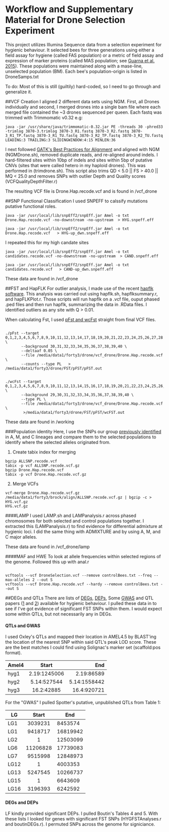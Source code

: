 # Workflow and Supplementary Material for Drone Selection Experiment






This project utilizes Illumina Sequence data from a selection experiment for hygienic behaviour. It selected bees for three generations using either a field assay for hygiene (called FAS population) or a metric of field assay and expression of marker proteins (called MAS population; see [Guarna et al. 2015](http://bmcgenomics.biomedcentral.com/articles/10.1186/s12864-014-1193-6)). These populations were maintained along with a mase-line, unselected population (BM). Each bee's population-origin is listed in DroneSamps.txt


To do:
Most of this is still (guiltily) hard-coded, so I need to go through and generalize it. 



##VCF Creation
I aligned 2 different data sets using NGM. First, all Drones individually and second, I merged drones into a single bam file where each merged file contained the ~3 drones sequenced per queen. Each fastq was trimmed with Trimmomatic v0.32 e.g:
<pre><code>java -jar /usr/share/java/trimmomatic-0.32.jar PE -threads 30 -phred33 -trimlog 3870-3.trimlog 3870-3_R1.fastq 3870-3_R2.fastq 3870-3_R1_TP.fastq 3870-3_R1_TU.fastq 3870-3_R2_TP.fastq 3870-3_R2_TU.fastq LEADING:3 TRAILING:3 SLIDINGWINDOW:4:15 MINLEN:36 </code></pre>
I next followed [GATK's Best Practices for Alignment](https://www.broadinstitute.org/gatk/guide/bp_step.php)  and aligned with NGM (NGMDrone.sh), removed duplicate reads, and re-aligned around indels. 
I hard-filtered sites within 10bp of indels and sites within 5bp of putative CNVs (sites that were called hetero in my haploid drones). This was performed in (trimdrone.sh). This script also trims QD < 5.0 || FS > 40.0 || MQ < 25.0 and removes SNPs with outlier Depth and Quality scores (VCFQualityDepthFilter.r)

The resulting VCF file is Drone.Hap.recode.vcf and is found in /vcf_drone


##SNP Functional Classification
I used SNPEFF to calssify mutations putative functional roles.
<pre><code>java -jar /usr/local/lib/snpEff2/snpEff.jar Amel -o txt Drone.Hap.recode.vcf -no-downstream -no-upstream  > HYG.snpeff.eff</code></pre>
<pre><code>java -jar /usr/local/lib/snpEff2/snpEff.jar Amel -o txt Drone.Hap.recode.vcf   > HYG-up_dwn.snpeff.eff</code></pre>

I repeated this for my high candate sites
<pre><code>java -jar /usr/local/lib/snpEff2/snpEff.jar Amel -o txt candidates.recode.vcf -no-downstream -no-upstream  > CAND.snpeff.eff</code></pre>
<pre><code>java -jar /usr/local/lib/snpEff2/snpEff.jar Amel -o txt candidates.recode.vcf   > CAND-up_dwn.snpeff.eff</code></pre>
	
These data are found in /vcf_drone

##FST and HapFLK
For outlier analysis, I made use of the recent [hapflk software](https://forge-dga.jouy.inra.fr/projects/hapflk). This analysis was carried out using hapflk.sh, hapflksummary.r, and hapFLKPlot.r. Those scripts will run hapflk on a .vcf file, ouput phased .ped files and then run hapflk, summarizing the data in .RData files. I identified outliers as any site with Q > 0.01. 
		
When calculating Fst, I used [pFst and wcFst](https://github.com/jewmanchue/vcflib/wiki/Association-testing-with-GPAT) straight from final VCF files. 

<pre><code>
./pFst --target 0,1,2,3,4,5,6,7,8,9,10,11,12,13,14,17,18,19,20,21,22,23,24,25,26,27,28 \
	   --background 30,31,32,33,34,35,36,37,38,39,40 \
	   --deltaaf 0.05 \
	   --file /media/data1/forty3/drone/vcf_drone/Drone.Hap.recode.vcf \
	   --counts --type PL   > /media/data1/forty3/drone/FST/pFST/pFST.out
</code></pre>

<pre><code>
./wcFst --target 0,1,2,3,4,5,6,7,8,9,10,11,12,13,14,15,16,17,18,19,20,21,22,23,24,25,26,27,28 \
	   --background 29,30,31,32,33,34,35,36,37,38,39,40 \
	   --type PL \
	   --file /media/data1/forty3/drone/vcf_drone/Drone.Hap.recode.vcf \
	    >/media/data1/forty3/drone/FST/pFST/wcFST.out 
</code></pre>

These data are found in /working
		
	
###Population identity 
Here, I use the SNPs our group [previously identified](http://www.pnas.org/content/111/7/2614.abstract) in A, M, and C lineages and compare them to the selected populations to identify where the selected alleles originated from.

1. Create tabix index for merging
<pre><code>bgzip ALLSNP.recode.vcf
tabix -p vcf ALLSNP.recode.vcf.gz
bgzip Drone.Hap.recode.vcf
tabix -p vcf Drone.Hap.recode.vcf.gz
</code></pre>

2. Merge VCFs
<pre><code>vcf-merge Drone.Hap.recode.vcf.gz /media/data1/forty3/brock/align/ALLSNP.recode.vcf.gz | bgzip -c > HYG.vcf.gz
HYG.vcf.gz</code></pre>


####LAMP
I used LAMP.sh and LAMPanalysis.r across phased chromosomes for both selected and control populations together. I extracted this (LAMPanalysis.r) to find evidence for differential admixture at hygienic loci. I did the same thing with ADMIXTURE and by using A, M, and C major alleles. 

These data are found in /vcf_drone/lamp


####MAF and HWE
To look at allele frequencies within selected regions of the genome. Followed this up with anal.r
<pre><code>
vcftools --vcf DroneSelection.vcf --remove controlBees.txt --freq --max-alleles 2 --out S
vcftools --vcf Drone.Hap.recode.vcf --hardy --remove controlBees.txt --out S
</code></pre>


##DEGs and QTLs
There are lists of [DEGs](http://www.biomedcentral.com/1471-2164/16/500), [DEPs](http://www.biomedcentral.com/1471-2164/16/63), Some [GWAS](http://journals1.scholarsportal.info/pdf/1755098x/v12i0002/323_doa4sabihbmc.xml) and QTL papers ([1](http://onlinelibrary.wiley.com/doi/10.1111/j.1365-294X.2010.04569.x/full) and [2](http://link.springer.com/article/10.1007/s00114-002-0371-6#page-1)) available for hygienic behaviour. I pulled these data in to see if I've got evidence of significant FST SNPs within them. I would expect some within QTLs, but not necessarily any in DEGs. 

#### QTLs and GWAS
I used Oxley's QTLs and mapped their location in AMEL4.5 by BLAST'ing the location of the nearest SNP within said QTL's peak LOD score. These are the best matches I could find using Solignac's marker set (scaffold:pos format).

|	Amel4	|	Start	|	End	|
|	-------------	|	:-------------:	|	-------------:	|
|	hyg1	|	2.19:1245006	|	2.19:86589	|
|	hyg2	|	5.14:527544	|	5.14:1558442	|
|	hyg3	|	16.2:42885	|	16.4:920721	|


For the "GWAS" I pulled Spotter's putative, unpublished QTLs from Table 1:

|	LG	|	Start	|	End	|
|	---------	|	:---------:	|	---------	|
|	LG1	|	3039231	|	8453574	|
|	LG1	|	9418717	|	16819942	|
|	LG2	|	1	|	12503099	|
|	LG6	|	11206828	|	17739083	|
|	LG7	|	9515998	|	12848973	|
|	LG12	|	1	|	4003353	|
|	LG13	|	5247545	|	10266737	|
|	LG15	|	1	|	6643609	|
|	LG16	|	3196393	|	6242592	|

	

#### DEGs and DEPs
LF kindly provided significant DEPs. I pulled Boutin's Tables 4 and 5. 
With these lists I looked for genes with significant FST SNPs (HYGFSTAnalyses.r and boutinDEGs.r). I permuted SNPs across the genome for signiciance. 



<!--- 









##FST Analyses
(cd /media/data1/forty3/drone/FST/pFST/vcflib/bin)
Used [pFst and wcFst](https://github.com/jewmanchue/vcflib/wiki/Association-testing-with-GPAT) to estimate pairwise Fst and p-values between selected (pooled) and control:

<pre><code>
./pFst --target 0,1,2,3,4,5,6,7,8,9,10,11,12,13,14,17,18,19,20,21,22,23,24,25,26,27,28 \
	   --background 30,31,32,33,34,35,36,37,38,39,40 \
	   --deltaaf 0.05 \
	   --file /media/data1/forty3/drone/vcf_drone/Drone.Hap.recode.vcf \
	   --counts --type PL   > /media/data1/forty3/drone/FST/pFST/pFST.out
</code></pre>

<pre><code>
./wcFst --target 0,1,2,3,4,5,6,7,8,9,10,11,12,13,14,15,16,17,18,19,20,21,22,23,24,25,26,27,28 \
	   --background 29,30,31,32,33,34,35,36,37,38,39,40 \
	   --type PL \
	   --file /media/data1/forty3/drone/vcf_drone/Drone.Hap.recode.vcf \
	    >/media/data1/forty3/drone/FST/pFST/wcFST.out 
</code></pre>

I then re-ran the analysis with only FAS against BM 

<pre><code>
./pFst --target 14,17,18,19,20,21,22,23,24,25,26,27,28 \
	   --background 30,31,32,33,34,35,36,37,38,39,40 \
	   --deltaaf 0.05 \
	   --file /media/data1/forty3/drone/vcf_drone/Drone.Hap.recode.vcf \
	   --counts --type PL   > /media/data1/forty3/drone/FST/pFST/pFST.FAS.out
</code></pre>

Run again, but only for MAS against BM

<pre><code>
./pFst --target 0,1,2,3,4,5,6,7,8,9,10,11,12,13 \
	   --background 30,31,32,33,34,35,36,37,38,39,40 \
	   --deltaaf 0.05 \
	   --file /media/data1/forty3/drone/vcf_drone/Drone.Hap.recode.vcf \
	   --counts --type PL   > /media/data1/forty3/drone/FST/pFST/pFST.MAS.out
</code></pre>



###Fst between Lineages and SEL/CON
To get an idea of where the alleles came from (kind of), I'm using FST between the major lineages
<pre><code>
vcftools --vcf HYG.vcf --weir-fst-pop /media/data1/forty3/drone/git/data/m.txt --weir-fst-pop /media/data1/forty3/drone/git/data/SEL.txt --maf 0.05 --out M_vs_SEL
vcftools --vcf HYG.vcf --weir-fst-pop /media/data1/forty3/drone/git/data/c.txt --weir-fst-pop /media/data1/forty3/drone/git/data/SEL.txt --maf 0.05  --out C_vs_SEL
vcftools --vcf HYG.vcf --weir-fst-pop /media/data1/forty3/drone/git/data/s.txt --weir-fst-pop /media/data1/forty3/drone/git/data/SEL.txt --maf 0.05  --out A_vs_SEL
vcftools --vcf HYG.vcf --weir-fst-pop /media/data1/forty3/drone/git/data/m.txt --weir-fst-pop /media/data1/forty3/drone/git/data/CONT.txt --maf 0.05  --out M_vs_CONT
vcftools --vcf HYG.vcf --weir-fst-pop /media/data1/forty3/drone/git/data/c.txt --weir-fst-pop /media/data1/forty3/drone/git/data/CONT.txt --maf 0.05  --out C_vs_CONT
vcftools --vcf HYG.vcf --weir-fst-pop /media/data1/forty3/drone/git/data/s.txt --weir-fst-pop /media/data1/forty3/drone/git/data/CONT.txt --maf 0.05  --out A_vs_CONT
vcftools --vcf HYG.vcf --weir-fst-pop /media/data1/forty3/drone/git/data/m.txt --weir-fst-pop /media/data1/forty3/drone/git/data/c.txt --maf 0.05  --out M_vs_C
vcftools --vcf HYG.vcf --weir-fst-pop /media/data1/forty3/drone/git/data/s.txt --weir-fst-pop /media/data1/forty3/drone/git/data/c.txt --maf 0.05  --out A_vs_C
vcftools --vcf HYG.vcf --weir-fst-pop /media/data1/forty3/drone/git/data/m.txt --weir-fst-pop /media/data1/forty3/drone/git/data/s.txt --maf 0.05  --out M_vs_A
vcftools --vcf HYG.vcf --keep /media/data1/forty3/drone/git/data/m.txt --TajimaD 1000 --maf 0.05  --out M
vcftools --vcf HYG.vcf --keep /media/data1/forty3/drone/git/data/c.txt --TajimaD 1000 --maf 0.05  --out C
vcftools --vcf /media/data1/forty3/brock/align/N.raw.vcf  --TajimaD 1000 --maf 0.05  --out N
</code></pre>


###Output High FST regions and plots
I munged the fst data using DroneAnalysis.r. This script takes in the outputs above, merges them, creates unique SNP IDs, and processed it into NCBI chromosomes. The latter is performed by a perl script developed by Amro Zayed and slightly modified by me (scaffold_to_chr.pl). Once prociessed into chromosomes, I run a creeping window average across the genome in 1 and 5 kb windows using the [Qanbari et al. 2012](http://journals.plos.org/plosone/article?id=10.1371/journal.pone.0049525) approach from my own [scripts](https://github.com/harpur/GenomeR). It outputs "ClusteredHighSNPsCreeper5kb", a list of high FST regions, and "RAWOUT.RData". 


##Extract high SNPs and characterize
"high.bed" contains all SNPs in AND codition for 1kb windows. Using this, I extracted the SNPs from my VCF file
<pre><code>
vcftools --vcf Drone.Hap.recode.vcf --bed high.bed --recode --out high
java -jar /usr/local/lib/snpEff2/snpEff.jar Amel -o txt high.recode.vcf -no-downstream -no-upstream  > HYG.high.snpeff.eff

</code></pre>

I characterized SNPs within high windows, high snps (FSTP >  4) relative to all SNPs within the genome. I used -ud 5000 

##Analysis
All is within DroneAnalysis.r
All analyses saved in "Hygiene.RData"




####Admixture Analysis

vcftools --vcf HYG.vcf --plink --remove /media/data1/forty3/drone/git/data/o.txt
plink --file out --noweb --thin 0.25 --maf 0.05 --make-bed 

for K in 1 2 3 4 5 ; \
do /home/brock/admixture/admixture  --cv=20 plink.bed $K -j12 | tee log${K}.out; done
grep -h CV log*.out 

for K in 4 ; \
do /home/brock/admixture/admixture  --cv=20 plink.bed $K -j12 | tee log${K}.out; done
mv plink.4.Q plink.4.Q.wholegenome

#trying now with O


vcftools --vcf HYG.vcf --bed highregions.bed --plink  --out HYGHIGHHAPS #--remove /media/data1/forty3/drone/git/data/o.txt
plink --file HYGHIGHHAPS --noweb  --make-bed 


for K in 4 ; \
do /home/brock/admixture/admixture  --cv=20 plink.bed $K -j7 | tee log${K}.out; done
mv plink.4.Q plink.4.Q.selectedsites



#testing with highest sites and NO A 

vcftools --vcf HYG.vcf --bed VERYhigh.bed --plink  --out VHYGHIGHHAPS --remove /media/data1/forty3/drone/git/data/o.txt --remove /media/data1/forty3/drone/git/data/s.txt
plink --file VHYGHIGHHAPS --noweb  --make-bed 


for K in 2 ; \
do /home/brock/admixture/admixture  --cv=20 plink.bed $K -j7 | tee log${K}.out; done
mv plink.2.Q plink.2.Q.Vselectedsites











###GO Analysis
To come



###TRN Analysis




###Gene Age



-->




























































<!--- 





#### GWAS 
I've stopped this analysis because I lack the power to perform GWAS associations
Using SNPs within the highest clusters, I ran 2 GWAS statistics to see if there is an association between genotype and phenotype. The samples we have are stratified, so I controlled for this by using [Permutation and a CMH test](http://pngu.mgh.harvard.edu/~purcell/plink/anal.shtml). The permutation used the quantitative phenotype and then CMH used a categorical case-control where case was defined as having >80% hygiene.

#####File Creation
1. Create PED and MAP files
<pre><code>cd /media/data1/forty3/drone/vcf_drone</code></pre>
<pre><code>vcftools --vcf HYG.vcf --plink --vcf HYG.vcf --bed VERYhigh.bed --out AllSample</code></pre>

2. Convert scaff to chrom
<pre><code>Rscript /media/data1/forty3/drone/git/ScaffMaptoChr.r AllSample.map</code></pre>

3. Re-order
<pre><code>plink --noweb --file AllSample --recode  --out AllSamplere</code></pre>


4. Trim out based on r
<pre><code>plink --noweb --file AllSamplere --indep-pairwise 50 5 0.5 </code></pre> 
<pre><code>plink --noweb \
	--file AllSamplere   \
	--extract plink.prune.in \
	--recode \
	--out AllSamplereINDEP
</code></pre> 



#####Association

<pre><code>plink --noweb --file AllSamplereINDEP --pheno /media/data1/forty3/drone/vcf_drone/DronePhenoHBcat.txt --mh2 --within SELCONcluster.txt --out  CLUSTEREDUNPCAT </code></pre>

<pre><code>plink --noweb --file  AllSamplereINDEP --pheno /media/data1/forty3/drone/vcf_drone/DronePhenoHB.txt --assoc --adjust --perm --out PERMUN </code></pre>

















load(file="HYGRESULTS_FIGS.RDATA")


con = read.table(file="/media/data1/forty3/drone/vcf_drone/con.hwe",header=T, colClasses = c("character", "numeric", "character","character","numeric","numeric"))
sel = read.table(file="/media/data1/forty3/drone/vcf_drone/sel.hwe",header=T, colClasses = c("character", "numeric", "character","character","numeric","numeric"))

sel = con
sel$SNP = paste(sel$CHR, sel$POS, sep="_")
sel$GRP = paste("Group", sel$CHR, sep="")




# Pi vs FST ----------------------------------------
Pi.Fst = c()
chrom = intersect(regions$GRP, sel$GRP)
for(i in chrom){
	win.temp = regions[regions$GRP==i,]
	deg.temp = sel[which(as.character(sel$GRP)==as.character(i)),]
	blah=outer(as.numeric(deg.temp$POS), as.numeric(as.character(win.temp$GPOS)), ">=") 
	blah1=outer(as.numeric(deg.temp$POS), as.numeric(as.character(win.temp$end)), "<=") 
	blah=(which(blah1=="TRUE" & blah=="TRUE", arr.ind=T)) #The gene region will be the colum variable
	temp = deg.temp[blah[,1],]
	temp = cbind(temp, win.temp[blah[,2],])
	Pi.Fst = rbind(temp,Pi.Fst)
	print(i)
}


Pi.Fst[Pi.Fst$GRP=="Group6.2",]




6.2 479112              3/5/3   2.75/5.50/2.75 0.090909 1.000000
284019 6.2 480028              2/3/6   1.11/4.77/5.11 1.517551 0.232198
284020 6.2 480220              1/4/6   0.82/4.36/5.82 0.076389 1.000000
284021 6.2 480238   

CHR	POS	OBS(HOM1/HET/HOM2)	E(HOM1/HET/HOM2)	ChiSq	P
1.1	838	10/1/0	10.02/0.95/0.02	0.024943	1.000000
1.1	940	10/1/0	10.02/0.95/0.02	0.024943	1.000000



might update this for LROH.....


#proportion of homoz. in each region?



hom1 = as.numeric(gsub("[/]","",substr(Pi.Fst$OBS.HOM1.HET.HOM2.,1,2)))
hom2 = as.numeric(gsub("[/]","",substr(Pi.Fst$OBS.HOM1.HET.HOM2.,5, nchar(Pi.Fst$OBS.HOM1.HET.HOM2.))))

hom.prop = hom1 + hom2

#SEL:
length(hom.prop[hom.prop>20]) #(707;0.91)

#sel all genome:

sel = sel[which(!(sel$GRP %in% regions$GRP)),]

hom1 = as.numeric(gsub("[/]","",substr(sel$OBS.HOM1.HET.HOM2.,1,2)))
hom2 = as.numeric(gsub("[/]","",substr(sel$OBS.HOM1.HET.HOM2.,5, nchar(sel$OBS.HOM1.HET.HOM2.))))

hom.prop = hom1 + hom2

length(hom.prop[hom.prop>20]) #(707;0.91)


#CON
length(hom.prop[hom.prop>8]) #656


	Outcome 1	Outcome 2	     Total
Group 1	707	67	774
Group 2	656	118	774
Total	1363	185	1548
Fisher's exact test
  The two-tailed P value is less than 0.0001

  more homozygous loci in these regions.


substr(Pi.Fst$OBS.HOM1.HET.HOM2.,1, -3)



Pi.Fst = c()
chrom = intersect(regions$GRP, sel$GRP)
for(i in chrom){
	win.temp = regions[regions$GRP==i,]
	deg.temp = sel[which(as.character(sel$GRP)==as.character(i)),]
	blah=outer(as.numeric(deg.temp$POS), as.numeric(as.character(win.temp$GPOS)), "<=") 
	blah1=outer(as.numeric(deg.temp$POS), as.numeric(as.character(win.temp$end)), ">=") 
	blah=(which(blah1=="TRUE" & blah=="TRUE", arr.ind=T)) #The gene region will be the colum variable
	temp = deg.temp[blah[,1],]
	temp = cbind(temp, win.temp[blah[,2],])
	Pi.Fst = rbind(temp,Pi.Fst)
	print(i)
}








##Output PLINK format
1. Convert to PLINK
<pre><code>vcftools --vcf Drone.Hap.recode.vcf --recode --plink</code></pre>

2. Convert scaff to chrom
<pre><code>Rscript /media/data1/forty3/drone/git/ScaffMaptoChr.r out.map drone</code></pre>

3. Re-order
<pre><code>plink --noweb --file drone.chrom --recode  --out drone.chrom</code></pre> 

4. Add Phenotype information
<pre><code>
cut -d " " -f1-6  drone.chrom.ped > first6
cut -d " " -f1-6 --complement drone.chrom.ped > drone.ped
paste -d " " first6 drone.ped > drone.test.ped 
rm drone.chrom.ped
rm drone.ped
mv drone.test.ped drone.chrom.ped
</code></pre> 






###compare to NA bees
<pre><code>
gatk -R /home/amel45/AM45/am45new.fasta -T UnifiedGenotyper \
	-I bams.list  \
	-o out.NA.raw.vcf  \
	-stand_call_conf 60.0 \
	-stand_emit_conf 40.0 \
	-dcov 200 \
	--min_base_quality_score 20  \
	-nt 16 -glm SNP  \
	-ploidy 2 &
	
vcftools --vcf out.NA.raw.vcf --max-alleles 2 --freq
 </code></pre>
 

I ran a quick-and-dirty SNP call of Ontarioan bees to see what proportion of my candidate SNPs are actually present in this poopulation as I'll be genotyping in them
 
 
 

##Nucleotide Diversity and HWE
vcftools --vcf Drone.Hap.recode.vcf --window-pi 5000 --remove controlBees.txt --out sel &
vcftools --vcf Drone.Hap.recode.vcf --window-pi 5000 --keep controlBees.txt --out con &
vcftools --vcf Drone.Hap.recode.vcf --window-pi 5000 --keep pop3.txt --out p3 & #sel pop
vcftools --vcf Drone.Hap.recode.vcf --window-pi 5000 --keep pop1.txt --out p1 & #sel pop


vcftools --vcf Drone.Hap.recode.vcf --hardy --remove controlBees.txt --out sel &
vcftools --vcf Drone.Hap.recode.vcf --hardy --keep controlBees.txt --out con &
vcftools --vcf Drone.Hap.recode.vcf --hardy --keep pop3.txt --out p3 & #sel pop
vcftools --vcf Drone.Hap.recode.vcf --hardy --keep pop1.txt --out p1 & #sel pop


vcftools --vcf DroneSelection.vcf --get-INFO MQ
vcftools --vcf DroneSelection.vcf --get-INFO MQ0 --out mq0

 
 
 vcftools --vcf Drone.Hap.recode.vcf --site-mean-depth --remove controlBees.txt --out sel
 
 
 --site-mean-depth
 
 
 ###Output HWE for each population
<pre><code>
vcftools --vcf Drone.Hap.recode.vcf --max-alleles 2 --freq
</code></pre>
 
 
 
 
 
 
 
 
 


##Admixture Analyses
I used the final VCF file, paired with SNPs called from Harpur et al. 2014 to run ADMIXTURE. 


* Get out common SNPs between AMC and AHB in a merged VCF file, create a .ped file. For this, I copied AMC.ped and AMC.map from my AFZ project. This contains SNPS for AMC with MAF 0.05. 

WARNING: H-scroll and block of code...sorry :)
<pre><code>
vcftools --vcf /media/data1/afz/VCF/AllAMCSNPs.recode.vcf --max-alleles 2 --plink  --out AMC
vcftools --vcf /media/data1/forty3/drone/vcf_drone/DroneSelectionFinal.recode.vcf --max-alleles 2 --plink  --out HYG
Rscript /media/data1/afz/git/intersectingMap.r AMC.map HYG.map 
vcftools --vcf /media/data1/forty3/drone/vcf_drone/DroneSelectionFinal.recode.vcf --positions Shared.map --recode --out HYG
vcftools --vcf /media/data1/afz/VCF/AllAMCSNPs.recode.vcf --positions Shared.map --recode --out AMC
gatk -T CombineVariants -R /home/amel45/AM45/am45new.fasta  --variant HYG.recode.vcf --variant AMC.recode.vcf -o HYGmergedAMC.vcf -genotypeMergeOptions REQUIRE_UNIQUE
vcftools --vcf HYGmergedAMC.vcf --max-alleles 2 --plink  --out AMCHYG
vcftools --vcf HYGmergedAMC.vcf --recode --positions HIGHFST.map --plink  --out AMCHYGHIGH
</code></pre>


* Use the .ped files to create .bim, .fam,  and .bed for ADMIXTURE. I did this for all significant FST SNPs and for a random selection of SNPs. Then, run ADMIXTURE for K=3.

<pre><code>
plink --file AMCHYGHIGH --noweb --make-bed --out AMCHYGHIGH
/home/brock/admixture/admixture  --cv=10 AMCHYGHIGH.bed 3 -j2 | tee log3.out

plink --file AMCHYGHIGH --noweb --make-bed --out AMCHYGHIGH
/home/brock/admixture/admixture  --cv=10 AMCHYGHIGH.bed 3 -j2 | tee log3.out
</code></pre>


for K in 1 2 3 4 5; \
do /home/brock/admixture/admixture  --cv=10 AMCHYGHIGH.bed $K -j20 | tee log${K}.out; done
grep -h CV log*.out


* I used this to look at differences in introgression between selected and control lines at significant SNPs


saved in HygieneHighFSTADMIXTURE.xlsx


##Association Analysis

###File Creation
1. Create PED and MAP files
<pre><code>cd /media/data1/forty3/drone/vcf_drone</code></pre>
<pre><code>vcftools --vcf DroneSelectionFinal.recode.vcf --plink --out AllSample</code></pre>

2. Convert scaff to chrom
<pre><code>Rscript /media/data1/afz/git/ScaffMaptoChr.r AllSample.map</code></pre>

3. Re-order
<pre><code>plink --noweb --file AllSample --recode  --out AllSamplere</code></pre> 

4. Trim out based on r
<pre><code>plink --noweb --file AllSamplere --indep 50 5 2 </code></pre> 
<pre><code>plink --noweb \
	--file AllSamplere   \
	--extract plink.prune.in \
	--recode \
	--out AllSamplereINDEP
</code></pre> 

5. Output 1 file per Chromosome
<pre><code>
for K in 1 2 3 4 5 6 7 8 9 10 11 12 13 14 15 16; \
do plink --noweb --file AllSamplereINDEP  --recode --out DroneSamps_$K --chr $K ; done
</code></pre> 


##If Phased Data wanted:
6. Run Shapeit
<pre><code>
for K in  16 2 3 4 5 6 7 8 9 10 11 12 13 14 15 1; \
do ./shapeit -P /media/data1/forty3/drone/vcf_drone/DroneSamps_$K -T 2 -O/media/data1/forty3/drone/vcf_drone/DroneSamps_$K.phased ; done
</code></pre> 

7. Add in Allelic information into 
<pre><code>
for K in  1 2 3 4 5 6 7 8 9 10 11 12 13 14 15 16; \
do python  /media/data1/forty3/drone/git/Phased_Script_PP.py DroneSamps_$K.phased.haps ; done
</code></pre> 

8. Write out phased, tped files for association
<pre><code>
for K in 1 2 3 4 5 6 7 8 9 10 11 12 13 14 15 16; \
	do Rscript HapstoTPED.r /media/data1/forty3/drone/vcf_drone/DroneSamps_$K.phased.haps.out; done
</code></pre> 

8a. Frequency removal
for K in 1 2 3 4 5 6 7 8 9 10 11 12 13 14 15 16; \
	do plink --noweb --tfile DroneSamps_$K.phased.sample --maf 0.05  --recode --out DroneSamps_$K.phasedMAF ; done



###Associations with Cochran-Mantel-Haenszel (CMH) tests with unphased data
<pre><code>
for K in 1 2 3 4 5 6 7 8 9 10 11 12 13 14 15 16
	do (plink --noweb --file DroneSamps_$K.UNphasedMAF --pheno /media/data1/forty3/drone/vcf_drone/DronePhenoHB.txt --mh2 --within SELCONcluster.txt --out  CLUSTEREDUNPHMAF2_$K ) & 
	done
</code></pre> 

###Associations with Permutation tests with unphased data
<pre><code>
for K in 1 2 3 4 5 6 7 8 9 10 11 12 13 14 15 16
	do (plink --noweb --file DroneSamps_$K.UNphasedMAF --pheno /media/data1/forty3/drone/vcf_drone/DronePhenoHB.txt --assoc --perm --out PERMUNhap_$K ) & 
	done
</code></pre> 


###Compile results from above
Here, I focussed on phased outputs



























##DEGs and QTLs
There are lists of [DEGs](http://www.biomedcentral.com/1471-2164/16/500), [DEPs](http://www.biomedcentral.com/1471-2164/16/63), Some [GWAS](http://journals1.scholarsportal.info/pdf/1755098x/v12i0002/323_doa4sabihbmc.xml) and QTL papers ([1](http://onlinelibrary.wiley.com/doi/10.1111/j.1365-294X.2010.04569.x/full) and [2](http://link.springer.com/article/10.1007/s00114-002-0371-6#page-1)) available for hygienic behaviour. I pulled these data in to see if I've got evidence of significant FST SNPs within them. I would expect some within QTLs, but not necessarily any in DEGs. 

#### QTLs and GWAS
I used Oxley's QTLs and mapped their location in AMEL4.5 by BLAST'ing the location of the nearest SNP within said QTL's peak LOD score. These are the best matches I could find using Solignac's marker set (scaffold:pos format).

|	Amel4	|	Start	|	End	|
|	-------------	|	:-------------:	|	-------------:	|
|	hyg1	|	2.19:1245006	|	2.19:86589	|
|	hyg2	|	5.14:527544	|	5.14:1558442	|
|	hyg3	|	16.2:42885	|	16.4:920721	|


For the "GWAS" I pulled Spotter's putative, unpublished QTLs from Table 1:

|	LG	|	Start	|	End	|
|	---------	|	:---------:	|	---------	|
|	LG1	|	3039231	|	8453574	|
|	LG1	|	9418717	|	16819942	|
|	LG2	|	1	|	12503099	|
|	LG6	|	11206828	|	17739083	|
|	LG7	|	9515998	|	12848973	|
|	LG12	|	1	|	4003353	|
|	LG13	|	5247545	|	10266737	|
|	LG15	|	1	|	6643609	|
|	LG16	|	3196393	|	6242592	|

	

#### DEGs and DEPs
LF kindly provided significant DEPs. I pulled Boutin's Tables 4 and 5. 
With these lists I looked for genes with significant FST SNPs (HYGFSTAnalyses.r and boutinDEGs.r). I permuted SNPs across the genome for signiciance. 



###GO Analysis
I've focussed solely on significant FST genes for the time. I used GOstats (BostatsBEE.r) with a gene universe composed of fly orthologs to honey bee genes. For the first test, I used any-old gene with a significant SNP. For the second analysis, I used only genes with NSYN SNPs that had significantly more significant SNPs (that's fun to say) than expected by chance. My permutation procedure can be seen in HYGFSTAnalyses.r (~line 182). 


###TL;DR
Check in HYGFSTAnalyses.r






###Selection over longer time frames?
I'm going to pull out the list of significant genes and see if they have evidence of selection over longer times within Apis (Gamma), and between populations (Pi, TD, Fst).



###I'D LIKE TO TRY EXEHH http://hgdp.uchicago.edu/Software/



###Plotting Data
All FST plot scripts can be found as .r files

* FST Histogram, FST by chromosome (and stupid legend) = FSTHygienPlot.r

* Boxplot of admixture in FST SNPs = HighFSTAdmixPlot.r

* I ran REVIGO using the web app (no R version :( ). Uploaded REVIGO_AHighFST.r and REVIGO_AllNSYNHighFST.r for REVIGO plots of all sig FST and all sig NSYN Fst. 

* I may re-run Rcircos, see Rcircos_Drone.r


--->













